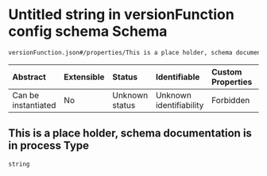 # Untitled string in versionFunction config schema Schema

```txt
versionFunction.json#/properties/This is a place holder, schema documentation is in process
```



| Abstract            | Extensible | Status         | Identifiable            | Custom Properties | Additional Properties | Access Restrictions | Defined In                                                                   |
| :------------------ | :--------- | :------------- | :---------------------- | :---------------- | :-------------------- | :------------------ | :--------------------------------------------------------------------------- |
| Can be instantiated | No         | Unknown status | Unknown identifiability | Forbidden         | Allowed               | none                | [versionFunction.json\*](../out/versionFunction.json "open original schema") |

## This is a place holder, schema documentation is in process Type

`string`
